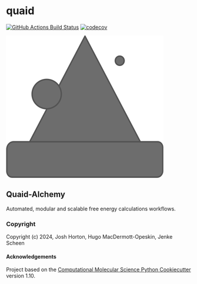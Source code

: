 quaid
==============================
[//]: # (Badges)
[![GitHub Actions Build Status](https://github.com/QuaidAlchemy/quaid/workflows/CI/badge.svg)](https://github.com/QuaidAlchemy/quaid/actions?query=workflow%3ACI)
[![codecov](https://codecov.io/gh/QuaidAlchemy/quaid/branch/main/graph/badge.svg)](https://codecov.io/gh/QuaidAlchemy/quaid/branch/main)

![alt text](media/logo.png "quaid-alchemy")
##  Quaid-Alchemy
Automated, modular and scalable free energy calculations workflows.

### Copyright

Copyright (c) 2024, Josh Horton, Hugo MacDermott-Opeskin, Jenke Scheen

#### Acknowledgements
 
Project based on the 
[Computational Molecular Science Python Cookiecutter](https://github.com/molssi/cookiecutter-cms) version 1.10.
